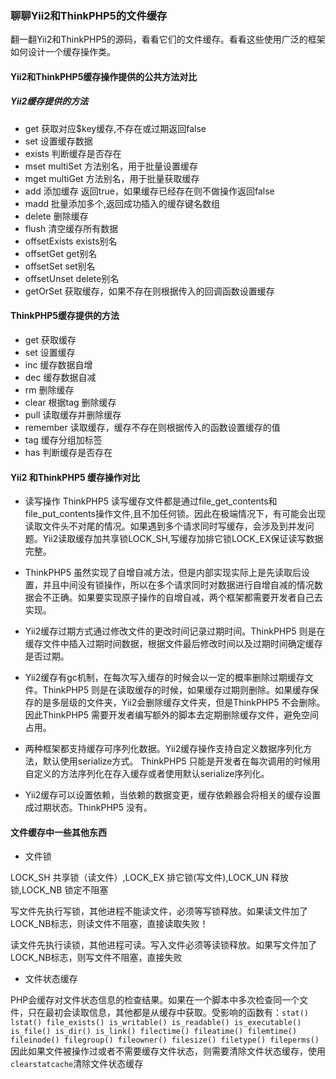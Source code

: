 ### 聊聊Yii2和ThinkPHP5的文件缓存

翻一翻Yii2和ThinkPHP5的源码，看看它们的文件缓存。看看这些使用广泛的框架如何设计一个缓存操作类。

#### Yii2和ThinkPHP5缓存操作提供的公共方法对比

##### Yii2缓存提供的方法
*	get  			获取对应$key缓存,不存在或过期返回false
*	set  			设置缓存数据
*	exists 			判断缓存是否存在
*	mset   			multiSet 方法别名，用于批量设置缓存
*	mget  			multiGet 方法别名，用于批量获取缓存
*	add   			添加缓存 返回true，如果缓存已经存在则不做操作返回false
*	madd  			批量添加多个,返回成功插入的缓存键名数组
*	delete			删除缓存
*	flush			清空缓存所有数据
*	offsetExists	exists别名
*	offsetGet		get别名
*	offsetSet 	 	set别名
*	offsetUnset 	delete别名
*	getOrSet 		获取缓存，如果不存在则根据传入的回调函数设置缓存

#### ThinkPHP5缓存提供的方法
*	get 	获取缓存
*	set 	设置缓存
*	inc 	缓存数据自增
*	dec 	缓存数据自减
*	rm 		删除缓存
*	clear 	根据tag 删除缓存
*	pull 	读取缓存并删除缓存
*	remember 	读取缓存，缓存不存在则根据传入的函数设置缓存的值
*	tag 	缓存分组加标签
*	has 	判断缓存是否存在

#### Yii2 和ThinkPHP5 缓存操作对比

*	读写操作
ThinkPHP5 读写缓存文件都是通过file_get_contents和file_put_contents操作文件,且不加任何锁。因此在极端情况下，有可能会出现读取文件头不对尾的情况。如果遇到多个请求同时写缓存，会涉及到并发问题。Yii2读取缓存加共享锁LOCK_SH,写缓存加排它锁LOCK_EX保证读写数据完整。

*	ThinkPHP5 虽然实现了自增自减方法，但是内部实现实际上是先读取后设置，并且中间没有锁操作，所以在多个请求同时对数据进行自增自减的情况数据会不正确。如果要实现原子操作的自增自减，两个框架都需要开发者自己去实现。

*	Yii2缓存过期方式通过修改文件的更改时间记录过期时间。ThinkPHP5 则是在缓存文件中插入过期时间数据，根据文件最后修改时间以及过期时间确定缓存是否过期。

*	Yii2缓存有gc机制，在每次写入缓存的时候会以一定的概率删除过期缓存文件。ThinkPHP5 则是在读取缓存的时候，如果缓存过期则删除。如果缓存保存的是多层级的文件夹，Yii2会删除缓存文件夹，但是ThinkPHP5 不会删除。因此ThinkPHP5 需要开发者编写额外的脚本去定期删除缓存文件，避免空间占用。

*	两种框架都支持缓存可序列化数据。Yii2缓存操作支持自定义数据序列化方法，默认使用serialize方式。 ThinkPHP5 只能是开发者在每次调用的时候用自定义的方法序列化在存入缓存或者使用默认serialize序列化。
*	Yii2缓存可以设置依赖，当依赖的数据变更，缓存依赖器会将相关的缓存设置成过期状态。ThinkPHP5 没有。

#### 文件缓存中一些其他东西

*	文件锁

LOCK_SH 共享锁（读文件）,LOCK_EX 排它锁(写文件),LOCK_UN 释放锁,LOCK_NB 锁定不阻塞

写文件先执行写锁，其他进程不能读文件，必须等写锁释放。如果读文件加了LOCK_NB标志，则读文件不阻塞，直接读取失败！

读文件先执行读锁，其他进程可读。写入文件必须等读锁释放。如果写文件加了LOCK_NB标志，则写文件不阻塞，直接失败


*	文件状态缓存

PHP会缓存对文件状态信息的检查结果。如果在一个脚本中多次检查同一个文件，只在最初会读取信息，其他都是从缓存中获取。受影响的函数有：```stat() lstat() file_exists() is_writable() is_readable() is_executable() is_file() is_dir() is_link() filectime() fileatime() filemtime() fileinode() filegroup() fileowner() filesize() filetype() fileperms() ```因此如果文件被操作过或者不需要缓存文件状态，则需要清除文件状态缓存，使用```clearstatcache```清除文件状态缓存